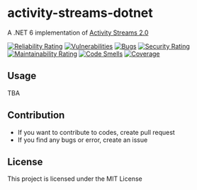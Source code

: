 # activity-streams-dotnet
A .NET 6 implementation of [Activity Streams 2.0](https://www.w3.org/TR/activitystreams-core/)

[![Reliability Rating](https://sonarcloud.io/api/project_badges/measure?project=amber-weightman_activity-streams-dotnet&metric=reliability_rating)](https://sonarcloud.io/summary/new_code?id=amber-weightman_activity-streams-dotnet)
[![Vulnerabilities](https://sonarcloud.io/api/project_badges/measure?project=amber-weightman_activity-streams-dotnet&metric=vulnerabilities)](https://sonarcloud.io/summary/new_code?id=amber-weightman_activity-streams-dotnet)
[![Bugs](https://sonarcloud.io/api/project_badges/measure?project=amber-weightman_activity-streams-dotnet&metric=bugs)](https://sonarcloud.io/summary/new_code?id=amber-weightman_activity-streams-dotnet)
[![Security Rating](https://sonarcloud.io/api/project_badges/measure?project=amber-weightman_activity-streams-dotnet&metric=security_rating)](https://sonarcloud.io/summary/new_code?id=amber-weightman_activity-streams-dotnet)
[![Maintainability Rating](https://sonarcloud.io/api/project_badges/measure?project=amber-weightman_activity-streams-dotnet&metric=sqale_rating)](https://sonarcloud.io/summary/new_code?id=amber-weightman_activity-streams-dotnet)
[![Code Smells](https://sonarcloud.io/api/project_badges/measure?project=amber-weightman_activity-streams-dotnet&metric=code_smells)](https://sonarcloud.io/summary/new_code?id=amber-weightman_activity-streams-dotnet)
[![Coverage](https://sonarcloud.io/api/project_badges/measure?project=amber-weightman_activity-streams-dotnet&metric=coverage)](https://sonarcloud.io/summary/new_code?id=amber-weightman_activity-streams-dotnet)

## Usage

TBA

## Contribution
- If you want to contribute to codes, create pull request
- If you find any bugs or error, create an issue

## License
This project is licensed under the MIT License